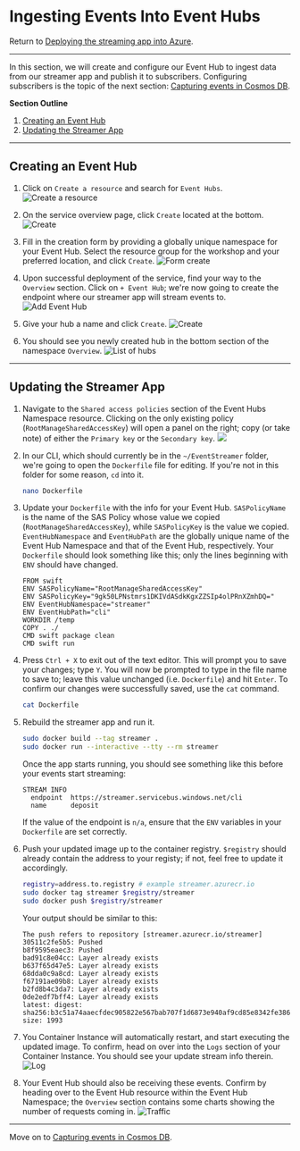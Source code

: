 # Ingesting Events Into Event Hubs
Return to [Deploying the streaming app into Azure](ACI.md).



---



In this section, we will create and configure our Event Hub to ingest data from our streamer app and publish it to subscribers. Configuring subscribers is the topic of the next section: [Capturing events in Cosmos DB](LogicApps.md).

**Section Outline**
1. [Creating an Event Hub](#creating-an-event-hub)
1. [Updating the Streamer App](#updating-an-streamer-app)



---



## Creating an Event Hub

1. Click on `Create a resource` and search for `Event Hubs`.
  ![Create a resource](EventHubs/1.png)

1. On the service overview page, click `Create` located at the bottom.
  ![Create](EventHubs/2.png)

1. Fill in the creation form by providing a globally unique namespace for your Event Hub. Select the resource group for the workshop and your preferred location, and click `Create`.
  ![Form create](EventHubs/3.png)

1. Upon successful deployment of the service, find your way to the `Overview` section. Click on `+ Event Hub`; we're now going to create the endpoint where our streamer app will stream events to.
  ![Add Event Hub](EventHubs/4.png)

1. Give your hub a name and click `Create`.
  ![Create](EventHubs/5.png)

1. You should see you newly created hub in the bottom section of the namespace `Overview`.
  ![List of hubs](EventHubs/6.png)



---



## Updating the Streamer App

1. Navigate to the `Shared access policies` section of the Event Hubs Namespace resource. Clicking on the only existing policy (`RootManageSharedAccessKey`) will open a panel on the right; copy (or take note) of either the `Primary key` or the `Secondary key`.
    ![](EventHubs/7.png)

1. In our CLI, which should currently be in the `~/EventStreamer` folder, we're going to open the `Dockerfile` file for editing. If you're not in this folder for some reason, `cd` into it.
    ```sh
    nano Dockerfile
    ```

1. Update your `Dockerfile` with the info for your Event Hub. `SASPolicyName` is the name of the SAS Policy whose value we copied (`RootManageSharedAccessKey`), while `SASPolicyKey` is the value we copied. `EventHubNamespace` and `EventHubPath` are the globally unique name of the Event Hub Namespace and that of the Event Hub, respectively. Your `Dockerfile` should look something like this; only the lines beginning with `ENV` should have changed.
    ```
    FROM swift
    ENV SASPolicyName="RootManageSharedAccessKey"
    ENV SASPolicyKey="9gk50LPNstmrs1DKIVdASdkKgxZZSIp4olPRnXZmhDQ="
    ENV EventHubNamespace="streamer"
    ENV EventHubPath="cli"
    WORKDIR /temp
    COPY . ./
    CMD swift package clean
    CMD swift run
    ```

1. Press `Ctrl + X` to exit out of the text editor. This will prompt you to save your changes; type `Y`. You will now be prompted to type in the file name to save to; leave this value unchanged (i.e. `Dockerfile`) and hit `Enter`. To confirm our changes were successfully saved, use the `cat` command.
    ```sh
    cat Dockerfile
    ```

1. Rebuild the streamer app and run it.
    ```sh
    sudo docker build --tag streamer .
    sudo docker run --interactive --tty --rm streamer
    ```
    Once the app starts running, you should see something like this before your events start streaming:
    ```
    STREAM INFO
      endpoint	https://streamer.servicebus.windows.net/cli
      name		deposit
    ```
    If the value of the endpoint is `n/a`, ensure that the `ENV` variables in your `Dockerfile` are set correctly.

1. Push your updated image up to the container registry. `$registry` should already contain the address to your registy; if not, feel free to update it accordingly.
    ```sh
    registry=address.to.registry # example streamer.azurecr.io
    sudo docker tag streamer $registry/streamer
    sudo docker push $registry/streamer
    ```
    Your output should be similar to this:
    ```
    The push refers to repository [streamer.azurecr.io/streamer]
    30511c2fe5b5: Pushed
    b8f9595eaec3: Pushed
    bad91c8e04cc: Layer already exists
    b637f65d47e5: Layer already exists
    68dda0c9a8cd: Layer already exists
    f67191ae09b8: Layer already exists
    b2fd8b4c3da7: Layer already exists
    0de2edf7bff4: Layer already exists
    latest: digest: sha256:b3c51a74aaecfdec905822e567bab707f1d6873e940af9cd85e8342fe386867a size: 1993
    ```

1. You Container Instance will automatically restart, and start executing the updated image. To confirm, head on over into the `Logs` section of your Container Instance. You should see your update stream info therein.
  ![Log](EventHubs/8.png)

1. Your Event Hub should also be receiving these events. Confirm by heading over to the Event Hub resource within the Event Hub Namespace; the `Overview` section contains some charts showing the number of requests coming in.
  ![Traffic](EventHubs/9.png)

---



Move on to [Capturing events in Cosmos DB](LogicApps.md).
